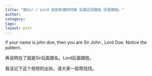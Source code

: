 ```yaml
---
title: "用Sir / Lord 这些称谓的时候 后面应该跟名 还是跟姓。"
author:
category: 
tags: 
layout: post
---
```

if your name is john doe, then you are Sir John , Lord Doe. Notice the pattern.

再说明白了就是Sir后面跟名。Lord后面跟姓。

我没记下这个规矩的出处。请大家一起帮找找。


